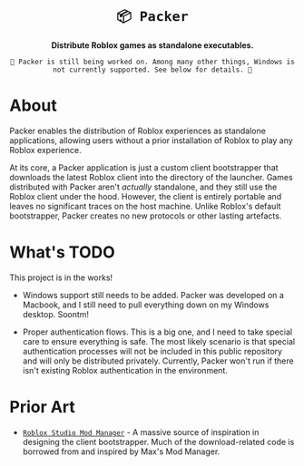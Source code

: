 <!-- Allow this file to not have a first line heading -->
<!-- markdownlint-disable-file MD041 no-emphasis-as-heading -->

<!-- inline html -->
<!-- markdownlint-disable-file MD033 -->

<div align="center">

# `📦 Packer`

**Distribute Roblox games as standalone executables.**

`🚧 Packer is still being worked on. Among many other things, Windows is not currently supported. See below for details. 🚧`

</div>

# About

Packer enables the distribution of Roblox experiences as standalone applications, allowing users without a prior installation of Roblox to play any Roblox experience.

At its core, a Packer application is just a custom client bootstrapper that downloads the latest Roblox client into the directory of the launcher. Games distributed with Packer aren't *actually* standalone, and they still use the Roblox client under the hood. However, the client is entirely portable and leaves no significant traces on the host machine. Unlike Roblox's default bootstrapper, Packer creates no new protocols or other lasting artefacts.

# What's TODO

This project is in the works!

- Windows support still needs to be added. Packer was developed on a Macbook, and I still need to pull everything down on my Windows desktop. Soontm!

- Proper authentication flows. This is a big one, and I need to take special care to ensure everything is safe. The most likely scenario is that special authentication processes will not be included in this public repository and will only be distributed privately. Currently, Packer won't run if there isn't existing Roblox authentication in the environment.

# Prior Art

- [`Roblox Studio Mod Manager`](https://github.com/MaximumADHD/Roblox-Studio-Mod-Manager) - A massive source of inspiration in designing the client bootstrapper. Much of the download-related code is borrowed from and inspired by Max's Mod Manager.
